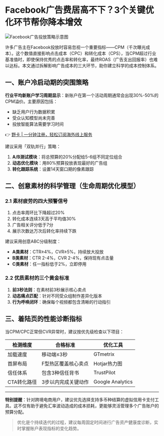 # Facebook广告费居高不下？3个关键优化环节帮你降本增效

![Facebook广告投放策略示意图](https://bbtdd.com/wp-content/uploads/img/98949634518087.webp)

许多广告主在Facebook投放时容易忽视一个重要指标——CPM（千次曝光成本）。这个数值直接影响点击成本（CPC）和转化成本（CPS），当CPM超过行业基准值时，即使保持优秀的点击率和转化率，最终ROAS（广告支出回报率）也难以达标。本文通过拆解影响广告成本的三大环节，助你建立科学的成本控制体系。

## 一、账户冷启动期的突围策略
**行业平均新账户学习周期显示**：新账户在第一个活动周期通常会出现30%-50%的CPM溢价。主要原因包括：

- 缺乏用户行为数据积累
- 受众认知模型尚未完善
- 投放智能算法需要学习时间

👉 [野卡 | 一分钟注册，轻松订阅海外线上服务](https://bbtdd.com/yeka)

建议采用「双轨并行」策略：
1. **A/B测试模块**：将总预算的20%分配给5-6组不同定位组合
2. **动态优化模块**：用80%预算投放表现最好的广告组
3. **转化跟踪系统**：设置14天窗口期的像素跟踪

## 二、创意素材的科学管理（生命周期优化模型）
### 2.1 素材疲劳的四大预警信号
1. 点击率周环比下降超过20%
2. 转化成本连续3天高于平均值30%
3. 广告相关评分低于7分
4. 展示次数达万次后转化率持续下跌

建议采用创意ABC分级制度：
- **A类素材**：CTR≥4%，CVR≥5%，持续放大投放
- **B类素材**：CTR 2-4%，CVR 2-4%，保持现有点击量
- **C类素材**：任一指标低于2%，立即停用

### 2.2 优质素材的三个黄金标准
1. **前3秒法则**：在素材前3秒展示核心卖点
2. **动态痛点匹配**：针对不同受众组制作差异化版本
3. **行为呼唤闭环**：确保每个视频都包含清晰的行动指引

## 三、着陆页的性能诊断指标
当CPM/CPC正常但CVR异常时，建议按优先级检查以下项目：

| 检测维度 | 合格标准 | 优化工具 |
|---------|---------|---------|
| 加载速度 | 移动端≤3秒 | GTmetrix |
| 首屏布局 | F型热区覆盖核心卖点 | Hotjar热力图 |
| 信任体系 | 包含3种信任背书 | TrustPilot |
| CTA转化路径 | 3步以内完成关键动作 | Google Analytics |

---

**特别提醒**：针对跨境电商用户，建议优先选择支持多币种结算的虚拟信用卡支付工具。这不仅有助于避免汇率波动造成的成本损耗，更能够灵活管理多个广告账户的预算分配。

> 优化是个持续迭代的过程，建议每周固定时间进行广告资产健康度诊断，实时掌握账户表现指标的变化趋势。